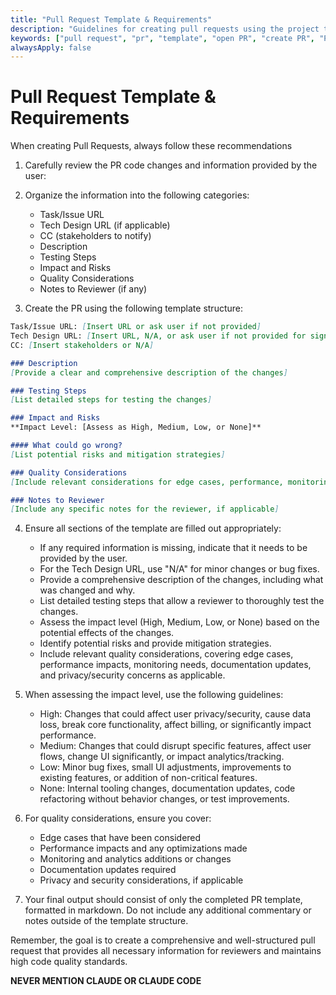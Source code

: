 ```yaml
---
title: "Pull Request Template & Requirements"
description: "Guidelines for creating pull requests using the project template, ensuring all required information is provided"
keywords: ["pull request", "pr", "template", "open PR", "create PR", "PR template", "code review", "quality assurance", "testing", "engineering expectations"]
alwaysApply: false
---
```


# Pull Request Template & Requirements

When creating Pull Requests, always follow these recommendations

1. Carefully review the PR code changes and information provided by the user:

2. Organize the information into the following categories:
   - Task/Issue URL
   - Tech Design URL (if applicable)
   - CC (stakeholders to notify)
   - Description
   - Testing Steps
   - Impact and Risks
   - Quality Considerations
   - Notes to Reviewer (if any)

3. Create the PR using the following template structure:

```markdown
Task/Issue URL: [Insert URL or ask user if not provided]
Tech Design URL: [Insert URL, N/A, or ask user if not provided for significant changes]
CC: [Insert stakeholders or N/A]

### Description
[Provide a clear and comprehensive description of the changes]

### Testing Steps
[List detailed steps for testing the changes]

### Impact and Risks
**Impact Level: [Assess as High, Medium, Low, or None]**

#### What could go wrong?
[List potential risks and mitigation strategies]

### Quality Considerations
[Include relevant considerations for edge cases, performance, monitoring, documentation, and privacy/security]

### Notes to Reviewer
[Include any specific notes for the reviewer, if applicable]
```

4. Ensure all sections of the template are filled out appropriately:
   - If any required information is missing, indicate that it needs to be provided by the user.
   - For the Tech Design URL, use "N/A" for minor changes or bug fixes.
   - Provide a comprehensive description of the changes, including what was changed and why.
   - List detailed testing steps that allow a reviewer to thoroughly test the changes.
   - Assess the impact level (High, Medium, Low, or None) based on the potential effects of the changes.
   - Identify potential risks and provide mitigation strategies.
   - Include relevant quality considerations, covering edge cases, performance impacts, monitoring needs, documentation updates, and privacy/security concerns as applicable.

5. When assessing the impact level, use the following guidelines:
   - High: Changes that could affect user privacy/security, cause data loss, break core functionality, affect billing, or significantly impact performance.
   - Medium: Changes that could disrupt specific features, affect user flows, change UI significantly, or impact analytics/tracking.
   - Low: Minor bug fixes, small UI adjustments, improvements to existing features, or addition of non-critical features.
   - None: Internal tooling changes, documentation updates, code refactoring without behavior changes, or test improvements.

6. For quality considerations, ensure you cover:
   - Edge cases that have been considered
   - Performance impacts and any optimizations made
   - Monitoring and analytics additions or changes
   - Documentation updates required
   - Privacy and security considerations, if applicable

7. Your final output should consist of only the completed PR template, formatted in markdown. Do not include any additional commentary or notes outside of the template structure.

Remember, the goal is to create a comprehensive and well-structured pull request that provides all necessary information for reviewers and maintains high code quality standards.

**NEVER MENTION CLAUDE OR CLAUDE CODE**